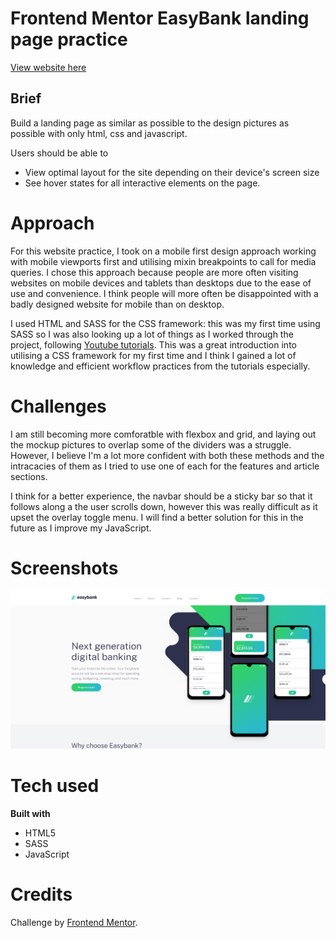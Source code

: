 # Frontend Mentor EasyBank landing page practice

[View website here](https://easybank.ryanzplee.com)

## Brief

Build a landing page as similar as possible to the design pictures as possible with only html, css and javascript.

Users should be able to

- View optimal layout for the site depending on their device's screen size
- See hover states for all interactive elements on the page.

# Approach

For this website practice, I took on a mobile first design approach working with mobile viewports first and utilising mixin breakpoints to call for media queries. I chose this approach because people are more often visiting websites on mobile devices and tablets than desktops due to the ease of use and convenience. I think people will more often be disappointed with a badly designed website for mobile than on desktop.

I used HTML and SASS for the CSS framework: this was my first time using SASS so I was also looking up a lot of things as I worked through the project, following [Youtube tutorials](https://www.youtube.com/channel/UCzNf0liwUzMN6_pixbQlMhQ). This was a great introduction into utilising a CSS framework for my first time and I think I gained a lot of knowledge and efficient workflow practices from the tutorials especially.

# Challenges

I am still becoming more comforatble with flexbox and grid, and laying out the mockup pictures to overlap some of the dividers was a struggle. However, I believe I'm a lot more confident with both these methods and the intracacies of them as I tried to use one of each for the features and article sections.

I think for a better experience, the navbar should be a sticky bar so that it follows along a the user scrolls down, however this was really difficult as it upset the overlay toggle menu. I will find a better solution for this in the future as I improve my JavaScript.

# Screenshots

![Screenshot of website hero](/images/Screenshot1.png)

# Tech used

**Built with**

- HTML5
- SASS
- JavaScript

# Credits

Challenge by [Frontend Mentor](https://www.frontendmentor.io?ref=challenge).
